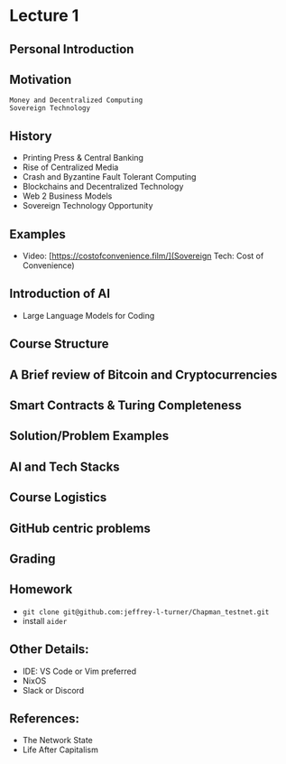 # Lecture 1

## Personal Introduction

## Motivation
    Money and Decentralized Computing
    Sovereign Technology

## History
- Printing Press & Central Banking
- Rise of Centralized Media
- Crash and Byzantine Fault Tolerant Computing
- Blockchains and Decentralized Technology
- Web 2 Business Models
- Sovereign Technology Opportunity

## Examples
- Video: [https://costofconvenience.film/](Sovereign Tech: Cost of Convenience)

## Introduction of AI
- Large Language Models for Coding

## Course Structure

## A Brief review of Bitcoin and Cryptocurrencies

## Smart Contracts & Turing Completeness

## Solution/Problem Examples

## AI and Tech Stacks

## Course Logistics

## GitHub centric problems

## Grading

## Homework
- `git clone git@github.com:jeffrey-l-turner/Chapman_testnet.git`
- install `aider`

## Other Details:
- IDE: VS Code or Vim preferred
- NixOS
- Slack or Discord

## References:
- The Network State
- Life After Capitalism


